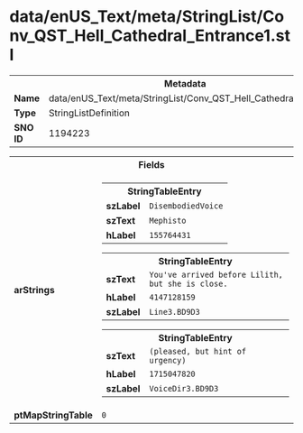 <h1>data/enUS_Text/meta/StringList/Conv_QST_Hell_Cathedral_Entrance1.stl</h1><table><tr><th colspan="100%">Metadata</th></tr><tr><td><b>Name</b></td><td>data/enUS_Text/meta/StringList/Conv_QST_Hell_Cathedral_Entrance1.stl</td></tr><tr><td><b>Type</b></td><td>StringListDefinition</td></tr><tr><td><b>SNO ID</b></td><td>1194223</td></tr></table>

<table><tr><th colspan="100%">Fields</th></tr><tr><td><b>arStrings</b></td><td><table><tr><th colspan="100%">StringTableEntry</th></tr><tr><td><b>szLabel</b></td><td><code>DisembodiedVoice</code></td></tr><tr><td><b>szText</b></td><td><code>Mephisto</code></td></tr><tr><td><b>hLabel</b></td><td><code>155764431</code></td></tr></table>


<table><tr><th colspan="100%">StringTableEntry</th></tr><tr><td><b>szText</b></td><td><code>You've arrived before Lilith, but she is close.</code></td></tr><tr><td><b>hLabel</b></td><td><code>4147128159</code></td></tr><tr><td><b>szLabel</b></td><td><code>Line3.BD9D3</code></td></tr></table>


<table><tr><th colspan="100%">StringTableEntry</th></tr><tr><td><b>szText</b></td><td><code>(pleased, but hint of urgency)</code></td></tr><tr><td><b>hLabel</b></td><td><code>1715047820</code></td></tr><tr><td><b>szLabel</b></td><td><code>VoiceDir3.BD9D3</code></td></tr></table>


</td></tr><tr><td><b>ptMapStringTable</b></td><td><code>0</code></td></tr></table>

